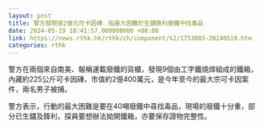 ```yaml
---
layout: post
title: 警方發現逾2億元可卡因磚　指最大困難於生鏽鋒利廢鐵中找毒品
date: 2024-05-19 18:41:57.000000000 +08:00
link: https://news.rthk.hk/rthk/ch/component/k2/1753803-20240519.htm
categories: rthk
---
```


警方在兩個來自南美、報稱運載廢鐵的貨櫃，發現9個由工字鐵燒焊組成的鐵箱，內藏約225公斤可卡因磚，市值約2億400萬元，是今年至今的最大宗可卡因案件，兩名男子被捕。

警方表示，行動的最大困難是要在40噸廢鐵中尋找毒品，現場的廢鐵十分重，部分已生鏽及鋒利，探員要想辦法拗開鐵箱，亦要保存證物完整性。
